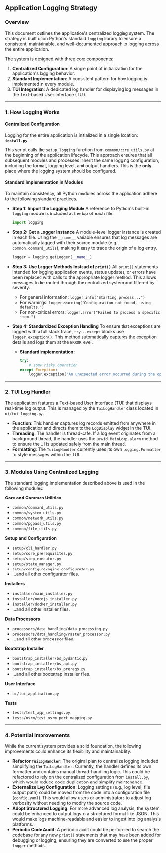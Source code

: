## **Application Logging Strategy**

### Overview

This document outlines the application's centralized logging system. The strategy is built upon Python's standard
`logging` library to ensure a consistent, maintainable, and well-documented approach to logging across the entire
application.

The system is designed with three core components:

1. **Centralized Configuration**: A single point of initialization for the application's logging behavior.
2. **Standard Implementation**: A consistent pattern for how logging is implemented in every module.
3. **TUI Integration**: A dedicated log handler for displaying log messages in the Text-based User Interface (TUI).

---

### 1. How Logging Works

#### Centralized Configuration

Logging for the entire application is initialized in a single location: **`install.py`**.

This script calls the `setup_logging` function from `common/core_utils.py` at the beginning of the application
lifecycle. This approach ensures that all subsequent modules and processes inherit the same logging configuration,
including the format, logging level, and output handlers. This is the **only** place where the logging system should be
configured.

#### Standard Implementation in Modules

To maintain consistency, all Python modules across the application adhere to the following standard practices.

* **Step 1: Import the Logging Module**
  A reference to Python's built-in `logging` module is included at the top of each file.
    ```python
    import logging
    ```

* **Step 2: Get a Logger Instance**
  A module-level logger instance is created in each file. Using the `__name__` variable ensures that log messages are
  automatically tagged with their source module (e.g., `common.command_utils`), making it easy to trace the origin of a
  log entry.
    ```python
    logger = logging.getLogger(__name__)
    ```

* **Step 3: Use Logger Methods Instead of `print()`**
  All `print()` statements intended for logging application events, status updates, or errors have been replaced with
  calls to the appropriate logger method. This allows messages to be routed through the centralized system and filtered
  by severity.

    * For general information: `logger.info("Starting process...")`
    * For warnings: `logger.warning("Configuration not found, using defaults.")`
    * For non-critical errors: `logger.error("Failed to process a specific item.")`

* **Step 4: Standardized Exception Handling**
  To ensure that exceptions are logged with a full stack trace, `try...except` blocks use `logger.exception()`. This
  method automatically captures the exception details and logs them at the `ERROR` level.

    * **Standard Implementation:**
        ```python
        try:
            # some risky operation
        except Exception:
            logger.exception("An unexpected error occurred during the operation.")
        ```

---

### 2. TUI Log Handler

The application features a Text-based User Interface (TUI) that displays real-time log output. This is managed by the
`TuiLogHandler` class located in `ui/tui_logging.py`.

* **Function**: This handler captures log records emitted from anywhere in the application and directs them to the
  `LogDisplay` widget in the TUI.
* **Threading**: The handler is thread-safe. If a log event originates from a background thread, the handler uses the
  `urwid.MainLoop.alarm` method to ensure the UI is updated safely from the main thread.
* **Formatting**: The `TuiLogHandler` currently uses its own `logging.Formatter` to style messages within the TUI.

---

### 3. Modules Using Centralized Logging

The standard logging implementation described above is used in the following modules:

**Core and Common Utilities**

* `common/command_utils.py`
* `common/system_utils.py`
* `common/network_utils.py`
* `common/pgpass_utils.py`
* `common/file_utils.py`

**Setup and Configuration**

* `setup/cli_handler.py`
* `setup/core_prerequisites.py`
* `setup/step_executor.py`
* `setup/state_manager.py`
* `setup/configure/nginx_configurator.py`
* ...and all other configurator files.

**Installers**

* `installer/main_installer.py`
* `installer/nodejs_installer.py`
* `installer/docker_installer.py`
* ...and all other installer files.

**Data Processors**

* `processors/data_handling/data_processing.py`
* `processors/data_handling/raster_processor.py`
* ...and all other processor files.

**Bootstrap Installer**

* `bootstrap_installer/bs_pydantic.py`
* `bootstrap_installer/bs_apt.py`
* `bootstrap_installer/bs_prereqs.py`
* ...and all other bootstrap installer files.

**User Interface**

* `ui/tui_application.py`

**Tests**

* `tests/test_app_settings.py`
* `tests/osrm/test_osrm_port_mapping.py`

---

### 4. Potential Improvements

While the current system provides a solid foundation, the following improvements could enhance its flexibility and
maintainability:

* **Refactor `TuiLogHandler`**: The original plan to centralize logging included simplifying the `TuiLogHandler`.
  Currently, the handler defines its own formatter and contains manual thread-handling logic. This could be refactored
  to rely on the centralized configuration from `install.py`, which would reduce code duplication and simplify
  maintenance.
* **Externalize Log Configuration**: Logging settings (e.g., log level, file output path) could be moved from the code
  into a configuration file (`config.yaml`). This would allow users or administrators to adjust log verbosity without
  needing to modify the source code.
* **Adopt Structured Logging**: For more advanced log analysis, the system could be enhanced to output logs in a
  structured format like JSON. This would make logs machine-readable and easier to ingest into log analysis platforms.
* **Periodic Code Audit**: A periodic audit could be performed to search the codebase for any new `print()` statements
  that may have been added for debugging or logging, ensuring they are converted to use the proper `logger` methods.